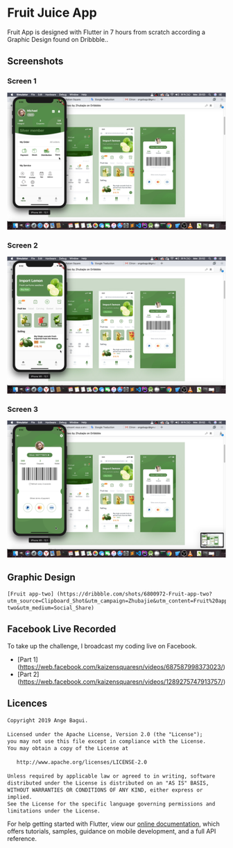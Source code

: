 # Fruit Juice App

Fruit App is designed with Flutter in 7 hours from scratch according a Graphic Design found on Dribbble..

## Screenshots

### Screen 1

![alt text](https://github.com/angebagui/fruitapp/blob/master/screenshots/2019-07-24_20-53-28.png)

### Screen 2

![alt text](https://github.com/angebagui/fruitapp/blob/master/screenshots/2019-07-24_20-52-57.png)

### Screen 3

![alt text](https://github.com/angebagui/fruitapp/blob/master/screenshots/2019-07-24_20-53-02.png)

## Graphic Design
    [Fruit app-two] (https://dribbble.com/shots/6800972-Fruit-app-two?utm_source=Clipboard_Shot&utm_campaign=Zhubajie&utm_content=Fruit%20app-two&utm_medium=Social_Share)

## Facebook Live Recorded

To take up the challenge, I broadcast my coding live on Facebook.

  - [Part 1] (https://web.facebook.com/kaizensquaresn/videos/687587998373023/)
  - [Part 2] (https://web.facebook.com/kaizensquaresn/videos/1289275747913757/)



Licences
--------
    Copyright 2019 Ange Bagui.

    Licensed under the Apache License, Version 2.0 (the "License");
    you may not use this file except in compliance with the License.
    You may obtain a copy of the License at

       http://www.apache.org/licenses/LICENSE-2.0

    Unless required by applicable law or agreed to in writing, software
    distributed under the License is distributed on an "AS IS" BASIS,
    WITHOUT WARRANTIES OR CONDITIONS OF ANY KIND, either express or implied.
    See the License for the specific language governing permissions and
    limitations under the License.


For help getting started with Flutter, view our
[online documentation](https://flutter.dev/docs), which offers tutorials,
samples, guidance on mobile development, and a full API reference.
